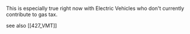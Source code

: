 This is especially true right now with Electric Vehicles who don't currently contribute to gas tax. 

see also [[427_VMT]]